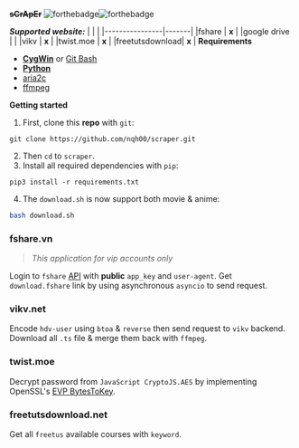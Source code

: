  **~~sCrApEr~~**
![forthebadge](https://forthebadge.com/images/badges/60-percent-of-the-time-works-every-time.svg)![forthebadge](http://forthebadge.com/images/badges/made-with-python.svg)

***Supported website:***
|                |       |
|----------------|-------|
|fshare          | **x** |
|google drive    |       |
|vikv            | **x** |
|twist.moe       | **x** |
|freetutsdownload| **x** |
**Requirements**
 - [**CygWin**](https://cygwin.com/setup-x86_64.exe) or [Git Bash](https://github.com/git-for-windows/git/releases/latest)
 - [**Python**](https://www.python.org/ftp/python/3.9.0/python-3.9.0-amd64.exe)
 - [aria2c](https://github.com/aria2/aria2/releases/latest)
 - [ffmpeg](https://www.gyan.dev/ffmpeg/builds/ffmpeg-git-full.7z)
 
**Getting started**
1. First, clone this **repo** with `git`:  
```batch
git clone https://github.com/nqh00/scraper.git
```
2. Then `cd` to `scraper`.
3. Install all required dependencies with `pip`:
```batch
pip3 install -r requirements.txt
```
4. The `download.sh` is now support both movie & anime:
```bash
bash download.sh
```
### fshare.**vn**
> *This application for vip accounts only*

Login to `fshare` [API](https://www.fshare.vn/api-doc) with **public** `app_key` and `user-agent`.
Get `download.fshare` link by using asynchronous `asyncio` to send request.
### vikv.**net**
Encode `hdv-user` using `btoa` & `reverse` then send request to `vikv` backend.
Download all `.ts` file & merge them back with `ffmpeg`.
### twist.moe
Decrypt password from `JavaScript CryptoJS.AES` by implementing OpenSSL's [EVP BytesToKey](https://www.openssl.org/docs/crypto/EVP_BytesToKey.html).
### freetutsdownload.**net**
Get all `freetus` available courses with `keyword`.